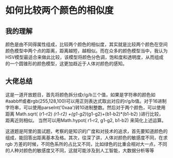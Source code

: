 # 如何比较两个颜色的相似度

## 我的理解

颜色是由不同得属性组成，比较两个颜色的相似度，其实就是比较两个颜色在空间颜色模型中两个点的距离，距离越短，越相似。而在众多的颜色模型当中，我认为HSV模型最适合来做此比较，该模型将颜色分色调，饱和度和透明度，从而组成的一个圆锥形的颜色模型，这更加趋近于人体对颜色的感知。

## 大佬总结

这是一道开放题目，首先将颜色拆分成r/g/b三个值，如果是字符串的颜色如#aabbff或者rgb(255,128,100)可以用正则表达式取出对应的r/g/b值。对于16进制字符串，可以使用parseInt('0xaa')转10进制整数。然后对于两个颜色，可以使用距离 Math.sqrt( (r1-r2) *(r1-r2) +(g1-g2)*(g1-g2)+(b1-b2)*(b1-b2) )进行比较， 距离近则相似。 当然可以用Math.hypot( r1-r2, g1-g2, b1-b2) 来简化上述运算。

这道题是阿里的面试题，考察的是知识的广度和对技术的追求，首先要知道颜色的组成，能回答出距离基本及格。其次，往深了讲，人体对颜色的敏感度不同，在求rgb 方差的时候，不同色系所的占比又不同，比如绿色的比重会相对大一点，不同的人种对颜色的敏感度又不同，这就可能涉及到人工智能，大数据分析等等